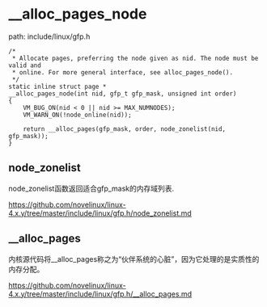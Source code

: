 __alloc_pages_node
========================================

path: include/linux/gfp.h
```
/*
 * Allocate pages, preferring the node given as nid. The node must be valid and
 * online. For more general interface, see alloc_pages_node().
 */
static inline struct page *
__alloc_pages_node(int nid, gfp_t gfp_mask, unsigned int order)
{
    VM_BUG_ON(nid < 0 || nid >= MAX_NUMNODES);
    VM_WARN_ON(!node_online(nid));

    return __alloc_pages(gfp_mask, order, node_zonelist(nid, gfp_mask));
}
```

node_zonelist
----------------------------------------

node_zonelist函数返回适合gfp_mask的内存域列表.

https://github.com/novelinux/linux-4.x.y/tree/master/include/linux/gfp.h/node_zonelist.md

__alloc_pages
----------------------------------------

内核源代码将__alloc_pages称之为“伙伴系统的心脏”，因为它处理的是实质性的内存分配。

https://github.com/novelinux/linux-4.x.y/tree/master/include/linux/gfp.h/__alloc_pages.md
